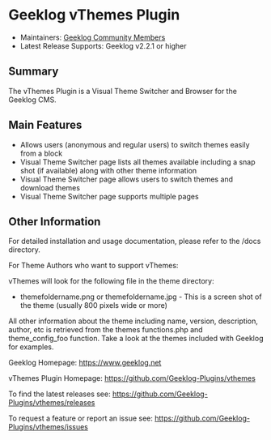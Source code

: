 # Geeklog vThemes Plugin

* Maintainers: [Geeklog Community Members](https://github.com/Geeklog-Plugins/autotags/graphs/contributors)
* Latest Release Supports: Geeklog v2.2.1 or higher

## Summary

The vThemes Plugin is a Visual Theme Switcher and Browser for the Geeklog CMS.

## Main Features

* Allows users (anonymous and regular users) to switch themes easily from a block 
* Visual Theme Switcher page lists all themes available including a snap shot (if available) along with other theme information
* Visual Theme Switcher page allows users to switch themes and download themes
* Visual Theme Switcher page supports multiple pages

## Other Information

For detailed installation and usage documentation, please refer to the /docs
directory.

For Theme Authors who want to support vThemes:

vThemes will look for the following file in the theme directory:
- themefoldername.png or themefoldername.jpg - This is a screen shot 
	of the theme (usually 800 pixels wide or more)

All other information about the theme including name, version, description, 
author, etc is retrieved from the themes functions.php and theme_config_foo 
function. Take a look at the themes included with Geeklog for examples.

Geeklog Homepage:
https://www.geeklog.net

vThemes Plugin Homepage:
https://github.com/Geeklog-Plugins/vthemes

To find the latest releases see:
https://github.com/Geeklog-Plugins/vthemes/releases

To request a feature or report an issue see: 
https://github.com/Geeklog-Plugins/vthemes/issues
